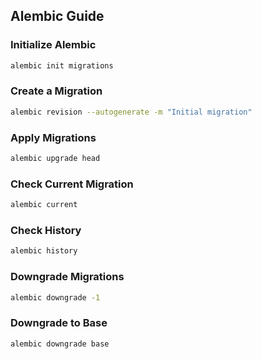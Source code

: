 ## Alembic Guide

### Initialize Alembic

```bash
alembic init migrations
```

### Create a Migration

```bash
alembic revision --autogenerate -m "Initial migration"
```

### Apply Migrations

```bash
alembic upgrade head
```
### Check Current Migration

```bash
alembic current
```

### Check History

```bash
alembic history
```

### Downgrade Migrations

```bash
alembic downgrade -1
```

### Downgrade to Base

```bash
alembic downgrade base
```
